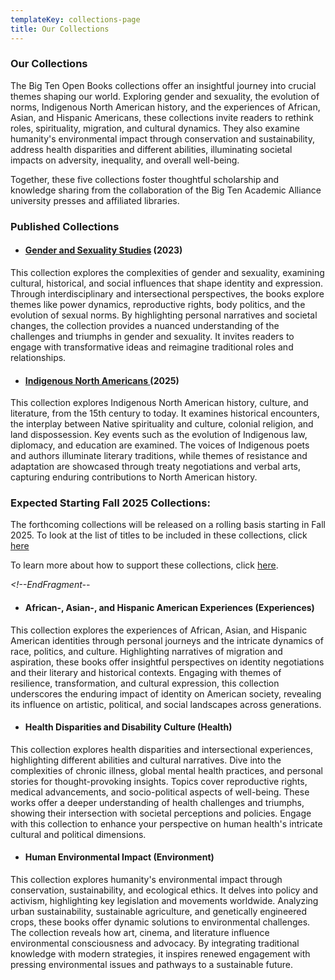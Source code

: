 ```yaml
---
templateKey: collections-page
title: Our Collections
---
```

### Our Collections

<!--StartFragment-->

The Big Ten Open Books collections offer an insightful journey into crucial themes shaping our world. Exploring gender and sexuality, the evolution of norms, Indigenous North American history, and the experiences of African, Asian, and Hispanic Americans, these collections invite readers to rethink roles, spirituality, migration, and cultural dynamics. They also examine humanity's environmental impact through conservation and sustainability, address health disparities and different abilities, illuminating societal impacts on adversity, inequality, and overall well-being.

Together, these five collections foster thoughtful scholarship and knowledge sharing from the collaboration of the Big Ten Academic Alliance university presses and affiliated libraries.

*<!--EndFragment-->*

### Published Collections

* #### [Gender and Sexuality Studies](https://www.fulcrum.org/bigten) (2023)

This collection explores the complexities of gender and sexuality, examining cultural, historical, and social influences that shape identity and expression. Through interdisciplinary and intersectional perspectives, the books explore themes like power dynamics, reproductive rights, body politics, and the evolution of sexual norms. By highlighting personal narratives and societal changes, the collection provides a nuanced understanding of the challenges and triumphs in gender and sexuality. It invites readers to engage with transformative ideas and reimagine traditional roles and relationships. *<!--EndFragment-->*

* #### [﻿Indigenous North Americans ](https://www.fulcrum.org/bigten?f%5Bseries_sim%5D%5B%5D=Indigenous+North+Americans&locale=en) (2025)

This collection explores Indigenous North American history, culture, and literature, from the 15th century to today. It examines historical encounters, the interplay between Native spirituality and culture, colonial religion, and land dispossession. Key events such as the evolution of Indigenous law, diplomacy, and education are examined. The voices of Indigenous poets and authors illuminate literary traditions, while themes of resistance and adaptation are showcased through treaty negotiations and verbal arts, capturing enduring contributions to North American history.

*<!--EndFragment-->*

### E﻿xpected Starting Fall 2025 Collections:

The forthcoming collections will be released on a rolling basis starting in Fall 2025. To look at the list of titles to be included in these collections, click [here](https://docs.google.com/spreadsheets/d/1ric6_P3u456JbwnXoAD_ias0qLEL7uM2bvOBuBQtY4c/edit?usp=sharing)

To learn more about how to support these collections, click [here](https://bigtenopenbooks.org/librarians).

*<!--EndFragment--*

* #### African-, Asian-, and Hispanic American Experiences (Experiences)

<!--StartFragment-->

This collection explores the experiences of African, Asian, and Hispanic American identities through personal journeys and the intricate dynamics of race, politics, and culture. Highlighting narratives of migration and aspiration, these books offer insightful perspectives on identity negotiations and their literary and historical contexts. Engaging with themes of resilience, transformation, and cultural expression, this collection underscores the enduring impact of identity on American society, revealing its influence on artistic, political, and social landscapes across generations. 

<!--EndFragment-->

* #### Health Disparities and Disability Culture (Health)

This collection explores health disparities and intersectional experiences, highlighting different abilities and cultural narratives. Dive into the complexities of chronic illness, global mental health practices, and personal stories for thought-provoking insights. Topics cover reproductive rights, medical advancements, and socio-political aspects of well-being. These works offer a deeper understanding of health challenges and triumphs, showing their intersection with societal perceptions and policies. Engage with this collection to enhance your perspective on human health's intricate cultural and political dimensions.

* #### Human Environmental Impact (Environment)

<!--StartFragment-->

This collection explores humanity's environmental impact through conservation, sustainability, and ecological ethics. It delves into policy and activism, highlighting key legislation and movements worldwide. Analyzing urban sustainability, sustainable agriculture, and genetically engineered crops, these books offer dynamic solutions to environmental challenges. The collection reveals how art, cinema, and literature influence environmental consciousness and advocacy. By integrating traditional knowledge with modern strategies, it inspires renewed engagement with pressing environmental issues and pathways to a sustainable future.

<!--EndFragment-->